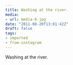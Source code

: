 ```yaml
---
title: Washing at the river.
media:
- url: media-0.jpg
date: "2011-08-20T13:01:42Z"
draft: false
tags:
- imported
- from-instagram
---
```

Washing at the river.
